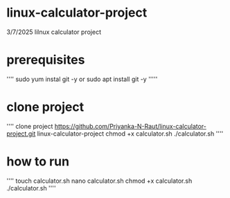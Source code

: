 # linux-calculator-project
3/7/2025 lilnux calculator project 

# prerequisites
''''
sudo yum instal git -y
or
sudo apt install git -y 
'''''

# clone project
''''
clone project https://github.com/Priyanka-N-Raut/linux-calculator-project.git
linux-calculator-project
chmod +x calculator.sh 
./calculator.sh
''''

# how to run
''''
touch calculator.sh
nano calculator.sh 
chmod +x calculator.sh 
./calculator.sh 
''''
